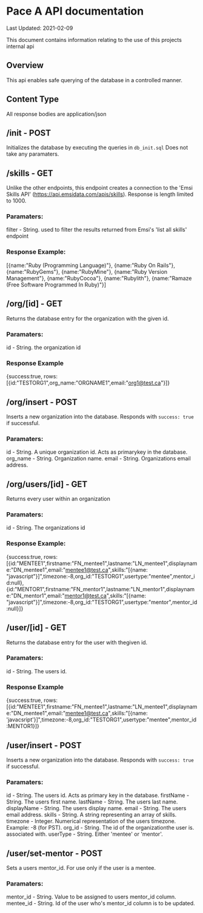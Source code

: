 # Pace A API documentation

Last Updated: 2021-02-09

This document contains information relating to the use of this projects internal api

## Overview

This api enables safe querying of the database in a controlled manner.

## Content Type

All response bodies are application/json

## /init - POST

Initializes the database by executing the queries in `db_init.sql`
Does not take any paramaters.

## /skills - GET

Unlike the other endpoints, this endpoint creates a connection to the 'Emsi Skills API' (https://api.emsidata.com/apis/skills). Response is length limited to 1000.

### Paramaters:

filter - String. used to filter the results returned from Emsi's 'list all skills' endpoint

### Response Example:

[{name:"Ruby (Programming Language)"},
{name:"Ruby On Rails"},
{name:"RubyGems"},
{name:"RubyMine"},
{name:"Ruby Version Management"},
{name:"RubyCocoa"},
{name:"Rubylith"},
{name:"Ramaze (Free Software Programmed In Ruby)"}]

## /org/[id] - GET

Returns the database entry for the organization with the given id.

### Paramaters:

id - String. the organization id

### Response Example

{success:true,
rows:[{id:"TESTORG1",org_name:"ORGNAME1",email:"org1@test.ca"}]}

## /org/insert - POST

Inserts a new organization into the database. Responds with `success: true` if successful.

### Paramaters:

id - String. A unique organization id. Acts as primarykey in the database.
org_name - String. Organization name.
email - String. Organizations email address.

## /org/users/[id] - GET

Returns every user within an organization

### Paramaters: 

id - String. The organizations id

### Response Example:

{success:true,
rows:[{id:"MENTEE1",firstname:"FN_mentee1",lastname:"LN_mentee1",displayname:"DN_mentee1",email:"mentee1@test.ca",skills:"[{name: "javascript"}]",timezone:-8,org_id:"TESTORG1",usertype:"mentee",mentor_id:null},{id:"MENTOR1",firstname:"FN_mentor1",lastname:"LN_mentor1",displayname:"DN_mentor1",email:"mentor1@test.ca",skills:"[{name: "javascript"}]",timezone:-8,org_id:"TESTORG1",usertype:"mentor",mentor_id:null}]}

## /user/[id] - GET

Returns the database entry for the user with thegiven id.

### Paramaters:

id - String. The users id.

### Response Example

{success:true,
rows:[{id:"MENTEE1",firstname:"FN_mentee1",lastname:"LN_mentee1",displayname:"DN_mentee1",email:"mentee1@test.ca",skills:"[{name: 'javacsript'}]",timezone:-8,org_id:"TESTORG1",usertype:"mentee",mentor_id:MENTOR1}]}

## /user/insert - POST

Inserts a new organization into the database. Responds with `success: true` if successful.

### Paramaters:

id - String. The users id. Acts as primary key in the database.
firstName - String. The users first name.
lastName - String. The users last name.
displayName - String. The users display name.
email - String. The users email address.
skills - String. A string representing an array of skills.
timezone - Integer. Numerical representation of the users timezone. Example: -8 (for PST).
org_id - String. The id of the organizationthe user is. associated with.
userType - String. Either 'mentee' or 'mentor'.

## /user/set-mentor - POST

Sets a users mentor_id. For use only if the user is a mentee.

### Paramaters:

mentor_id - String. Value to be assigned to users mentor_id column.
mentee_id - String. Id of the user who's mentor_id column is to be updated.